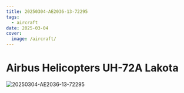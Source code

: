 ```yaml
---
title: 20250304-AE2036-13-72295
tags:
  - aircraft
date: 2025-03-04
cover:
  image: /aircraft/
---
```


# Airbus Helicopters UH-72A Lakota

![20250304-AE2036-13-72295](/aircraft/20250304-AE2036-13-72295.jpg)